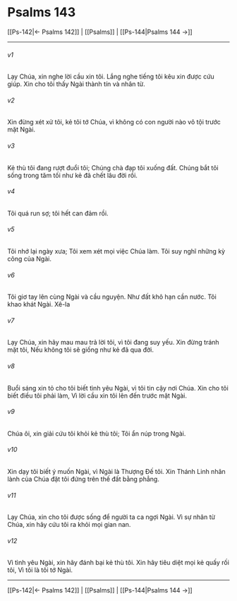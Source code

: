 # Psalms 143

[[Ps-142|← Psalms 142]] | [[Psalms]] | [[Ps-144|Psalms 144 →]]
***



###### v1 
Lạy Chúa, xin nghe lời cầu xin tôi. Lắng nghe tiếng tôi kêu xin được cứu giúp. Xin cho tôi thấy Ngài thành tín và nhân từ. 

###### v2 
Xin đừng xét xử tôi, kẻ tôi tớ Chúa, vì không có con người nào vô tội trước mặt Ngài. 

###### v3 
Kẻ thù tôi đang rượt đuổi tôi; Chúng chà đạp tôi xuống đất. Chúng bắt tôi sống trong tăm tối như kẻ đã chết lâu đời rồi. 

###### v4 
Tôi quá run sợ; tôi hết can đảm rồi. 

###### v5 
Tôi nhớ lại ngày xưa; Tôi xem xét mọi việc Chúa làm. Tôi suy nghĩ những kỳ công của Ngài. 

###### v6 
Tôi giơ tay lên cùng Ngài và cầu nguyện. Như đất khô hạn cần nước. Tôi khao khát Ngài. Xê-la 

###### v7 
Lạy Chúa, xin hãy mau mau trả lời tôi, vì tôi đang suy yếu. Xin đừng tránh mặt tôi, Nếu không tôi sẽ giống như kẻ đã qua đời. 

###### v8 
Buổi sáng xin tỏ cho tôi biết tình yêu Ngài, vì tôi tin cậy nơi Chúa. Xin cho tôi biết điều tôi phải làm, Vì lời cầu xin tôi lên đến trước mặt Ngài. 

###### v9 
Chúa ôi, xin giải cứu tôi khỏi kẻ thù tôi; Tôi ẩn núp trong Ngài. 

###### v10 
Xin dạy tôi biết ý muốn Ngài, vì Ngài là Thượng Đế tôi. Xin Thánh Linh nhân lành của Chúa đặt tôi đứng trên thế đất bằng phẳng. 

###### v11 
Lạy Chúa, xin cho tôi được sống để người ta ca ngợi Ngài. Vì sự nhân từ Chúa, xin hãy cứu tôi ra khỏi mọi gian nan. 

###### v12 
Vì tình yêu Ngài, xin hãy đánh bại kẻ thù tôi. Xin hãy tiêu diệt mọi kẻ quấy rối tôi, Vì tôi là tôi tớ Ngài.

***
[[Ps-142|← Psalms 142]] | [[Psalms]] | [[Ps-144|Psalms 144 →]]
